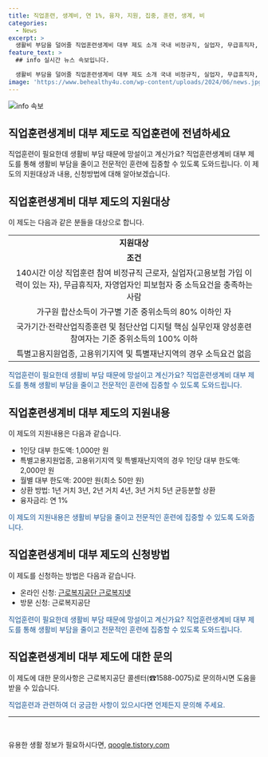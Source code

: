 ```yaml
---
title: 직업훈련, 생계비, 연 1%, 융자, 지원, 집중, 훈련, 생계, 비
categories:
  - News
excerpt: >
  생활비 부담을 덜어줄 직업훈련생계비 대부 제도 소개 국내 비정규직, 실업자, 무급휴직자, 자영업자 등을 대상으로 하는 직업훈련생계비 대부 제도 소개. 140시간 이상 직업훈련 참여자에게 최대 1,000만 원의 대부 지원 및 월별 200만 원의 대부 한도액 제공. 융자금리는 연 1%이며, 온라인 및 방문 신청이 가능하며, 근로복지공단 콜센터(☎15880075)를 통해 문의할 수 있다. (자료출처=정책브리핑 www.korea.kr)
feature_text: >
  ## info 실시간 뉴스 속보입니다.

  생활비 부담을 덜어줄 직업훈련생계비 대부 제도 소개 국내 비정규직, 실업자, 무급휴직자, 자영업자 등을 대상으로 하는 직업훈련생계비 대부 제도 소개. 140시간 이상 직업훈련 참여자에게 최대 1,000만 원의 대부 지원 및 월별 200만 원의 대부 한도액 제공. 융자금리는 연 1%이며, 온라인 및 방문 신청이 가능하며, 근로복지공단 콜센터(☎15880075)를 통해 문의할 수 있다. (자료출처=정책브리핑 www.korea.kr)
image: 'https://www.behealthy4u.com/wp-content/uploads/2024/06/news.jpg'
---
```


<p><img src="https://www.behealthy4u.com/wp-content/uploads/2024/06/news.jpg" alt="info 속보" /></p>

<h2>직업훈련생계비 대부 제도로 직업훈련에 전념하세요</h2>

<p data-ke-size="size16">직업훈련이 필요한데 생활비 부담 때문에 망설이고 계신가요? 직업훈련생계비 대부 제도를 통해 생활비 부담을 줄이고 전문적인 훈련에 집중할 수 있도록 도와드립니다. 이 제도의 지원대상과 내용, 신청방법에 대해 알아보겠습니다.</p>

<h2>직업훈련생계비 대부 제도의 지원대상</h2>

<p>이 제도는 다음과 같은 분들을 대상으로 합니다.</p>

<table>
  <tr>
    <td style="text-align: center; height: 17px;"><b>지원대상</b></td>
  </tr>
  <tr>
    <td style="text-align: center; height: 17px;"><b>조건</b></td>
  </tr>
  <tr>
    <td style="text-align: center; height: 17px;">140시간 이상 직업훈련 참여 비정규직 근로자, 실업자(고용보험 가입 이력이 있는 자), 무급휴직자, 자영업자인 피보험자 중 소득요건을 충족하는 사람</td>
  </tr>
  <tr>
    <td style="text-align: center; height: 17px;">가구원 합산소득이 가구별 기준 중위소득의 80% 이하인 자</td>
  </tr>
  <tr>
    <td style="text-align: center; height: 17px;">국가기간·전략산업직종훈련 및 첨단산업 디지털 핵심 실무인재 양성훈련 참여자는 기준 중위소득의 100% 이하</td>
  </tr>
  <tr>
    <td style="text-align: center; height: 17px;">특별고용지원업종, 고용위기지역 및 특별재난지역의 경우 소득요건 없음</td>
  </tr>
</table>

<p><span style="color: #1a5490;">직업훈련이 필요한데 생활비 부담 때문에 망설이고 계신가요? 직업훈련생계비 대부 제도를 통해 생활비 부담을 줄이고 전문적인 훈련에 집중할 수 있도록 도와드립니다.</span></p>

<h2>직업훈련생계비 대부 제도의 지원내용</h2>

<p>이 제도의 지원내용은 다음과 같습니다.</p>

<ul>
  <li>1인당 대부 한도액: 1,000만 원</li>
  <li>특별고용지원업종, 고용위기지역 및 특별재난지역의 경우 1인당 대부 한도액: 2,000만 원</li>
  <li>월별 대부 한도액: 200만 원(최소 50만 원)</li>
  <li>상환 방법: 1년 거치 3년, 2년 거치 4년, 3년 거치 5년 균등분할 상환</li>
  <li>융자금리: 연 1%</li>
</ul>

<p><span style="color: #1a5490;">이 제도의 지원내용은 생활비 부담을 줄이고 전문적인 훈련에 집중할 수 있도록 도와줍니다.</span></p>

<h2>직업훈련생계비 대부 제도의 신청방법</h2>

<p>이 제도를 신청하는 방법은 다음과 같습니다.</p>

<ul>
  <li>온라인 신청: <a href="https://work.go.kr">근로복지공단 근로복지넷</a></li>
  <li>방문 신청: 근로복지공단</li>
</ul>

<p><span style="color: #1a5490;">직업훈련이 필요한데 생활비 부담 때문에 망설이고 계신가요? 직업훈련생계비 대부 제도를 통해 생활비 부담을 줄이고 전문적인 훈련에 집중할 수 있도록 도와드립니다.</span></p>

<h2>직업훈련생계비 대부 제도에 대한 문의</h2>

<p>이 제도에 대한 문의사항은 근로복지공단 콜센터(☎1588-0075)로 문의하시면 도움을 받을 수 있습니다.</p>

<p><span style="color: #1a5490;">직업훈련과 관련하여 더 궁금한 사항이 있으시다면 언제든지 문의해 주세요.</span></p>

<hr>

<p data-ke-size="size16">&nbsp;</p>
유용한 생활 정보가 필요하시다면, <a href="https://qoogle.tistory.com" rel="dofollow">qoogle.tistory.com</a>


